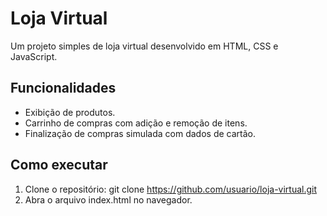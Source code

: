 # Loja Virtual
Um projeto simples de loja virtual desenvolvido em HTML, CSS e JavaScript.

## Funcionalidades
- Exibição de produtos.
- Carrinho de compras com adição e remoção de itens.
- Finalização de compras simulada com dados de cartão.

## Como executar
1. Clone o repositório: git clone https://github.com/usuario/loja-virtual.git
2. Abra o arquivo index.html no navegador.
